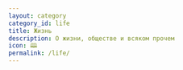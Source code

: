 ```yaml
---
layout: category
category_id: life
title: Жизнь
description: О жизни, обществе и всяком прочем
icon: 🕮
permalink: /life/
---
```

